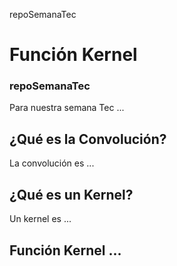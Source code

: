 repoSemanaTec

# Función Kernel
### repoSemanaTec

Para nuestra semana Tec ...


## ¿Qué es la Convolución?
La convolución es ...

## ¿Qué es un Kernel?
Un kernel es ...

## Función Kernel ...
